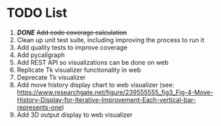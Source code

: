# TODO List

1. __*DONE*__ ~~Add code coverage calculation~~
2. Clean up unit test suite, including improving the process to run it
3. Add quality tests to improve coverage
4. Add pycallgraph
5. Add REST API so visualizations can be done on web
6. Replicate Tk visualizer functionality in web
7. Deprecate Tk visualizer
8. Add move history display chart to web visualizer (see: https://www.researchgate.net/figure/239555555_fig3_Fig-4-Move-History-Display-for-Iterative-Improvement-Each-vertical-bar-represents-one)
9. Add 3D output display to web visualizer
